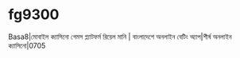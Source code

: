 # fg9300
Basa8|মোবাইল ক্যাসিনো গেমস প্ল্যাটফর্ম রিয়েল মানি | বাংলাদেশে অনলাইন বেটিং অ্যাপ|শীর্ষ অনলাইন ক্যাসিনো|0705
